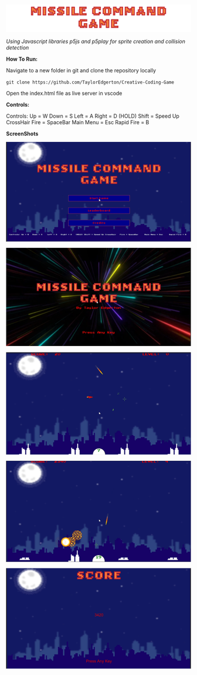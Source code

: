 ![alt text](./assets/Text/title.png)

*Using Javascript libraries p5js and p5play for sprite creation and collision detection*


**How To Run:**

Navigate to a new folder in git and clone the repository locally

`git clone https://github.com/TaylorEdgerton/Creative-Coding-Game`

Open the index.html file as live server in vscode


**Controls:**

Controls: Up = W   Down = S    Left = A   Right = D   (HOLD) Shift = Speed Up CrossHair   Fire = SpaceBar     Main Menu = Esc     Rapid Fire = B

**ScreenShots**

![alt text](./Screenshots/Screenshot%201.png)

![alt text](./Screenshots/Screenshot%202.png)

![alt text](./Screenshots/Screenshot%203.png)

![alt text](./Screenshots/Screenshot%204.png)

![alt text](./Screenshots/Screenshot%205.png)




